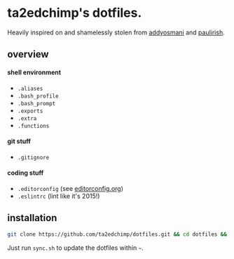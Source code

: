 # ta2edchimp's dotfiles.

Heavily inspired on and shamelessly stolen from [addyosmani](https://github.com/addyosmani/dotfiles) and [paulirish](https://github.com/paulirish/dotfiles).

## overview

#### shell environment
- `.aliases`
- `.bash_profile`
- `.bash_prompt`
- `.exports`
- `.extra`
- `.functions`

#### git stuff
- `.gitignore`

#### coding stuff
- `.editorconfig` (see [editorconfig.org](http://editorconfig.org/))
- `.eslintrc` (lint like it's 2015!)

## installation

```bash
git clone https://github.com/ta2edchimp/dotfiles.git && cd dotfiles && ./sync.sh
```

Just run `sync.sh` to update the dotfiles within `~`.

